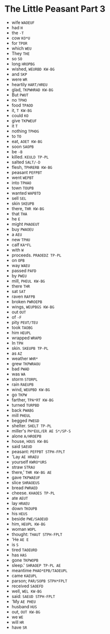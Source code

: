 # The Little Peasant Part 3

* wife `WAOEUF`
* had `H`
* the `-T`
* cow `KO*U`
* for `TPOR`
* which `WEU`
* They `THE`
* so `SO`
* long `HROPBG`
* wished, `WEURBD KW-BG`
* and `SKP`
* were `WR`
* heartily `HART/HREU`
* glad, `TKPWHRAD KW-BG`
* But `PWUT`
* no `TPHO`
* food `TPAOD`
* it, `T KW-BG`
* could `KO`
* give `TKPWEUF`
* it `T`
* nothing `TPHOG`
* to `TO`
* eat, `AOET KW-BG`
* soon `SAOPB`
* be `-B`
* killed. `KEULD TP-PL`
* salted `SALT/-D`
* flesh, `TPHRERB KW-BG`
* peasant `PEFPBT`
* went `WEPBT`
* into `TPHAO`
* town `TOUPB`
* wanted `WAPBTD`
* sell `SEL`
* skin `SKEUPB`
* there, `THR KW-BG`
* that `THA`
* he `E`
* might `PHAOEUT`
* buy `PWAOEU`
* a `AEU`
* new `TPHU`
* calf `KA*FL`
* with `W`
* proceeds. `PRAOEDZ TP-PL`
* on `OPB`
* way `WAEU`
* passed `PAFD`
* by `PWEU`
* mill, `PHEUL KW-BG`
* there `THR`
* sat `SAT`
* raven `RAFPB`
* broken `PWROEPB`
* wings, `WEUPBGS KW-BG`
* out `OUT`
* of `-F`
* pity `PEUT/TEU`
* took `TAOBG`
* him `HEUPL`
* wrapped `WRAPD`
* In `TPH`
* skin. `SKEUPB TP-PL`
* as `AZ`
* weather `WHR*`
* grew `TKPWRAOU`
* bad `PWAD`
* was `WA`
* storm `STORPL`
* rain `RAEUPB`
* wind, `WEUPBD KW-BG`
* go `TKPW`
* farther, `TPA*RT KW-BG`
* turned `TURPBD`
* back `PWABG`
* mill `PHEUL`
* begged `PWEGD`
* shelter. `SHELT TP-PL`
* miller's `PH*EUL/ER AE S*/SP-S`
* alone `A/HROEPB`
* house, `HOUS KW-BG`
* said `SAEUD`
* peasant: `PEFPBT STPH-FPLT`
* 'Lay `AE HRAEU`
* yourself `KWRO*URS`
* straw `STRAU`
* there,' `THR KW-BG AE`
* gave `TKPWAEUF`
* slice `SHRAOEUS`
* bread `PWRAED`
* cheese. `KHAOES TP-PL`
* ate `AEUT`
* lay `HRAEU`
* down `TKOUPB`
* his `HEUS`
* beside `PWE/SAOEUD`
* him, `HEUPL KW-BG`
* woman `WOPL`
* thought: `THAUT STPH-FPLT`
* 'He `AE E`
* is `S`
* tired `TAOEURD`
* has `HAS`
* gone `TKPWOPB`
* sleep.' `SHRAOEP TP-PL AE`
* meantime `PHAO*EPB/TAOEUPL`
* came `KAEUPL`
* parson; `PAR/SOPB STPH*FPLT`
* received `SAOEFD`
* well, `WEL KW-BG`
* said: `SAEUD STPH-FPLT`
* 'My `AE PHEU`
* husband `HUS`
* out, `OUT KW-BG`
* we `WE`
* will `HR`
* have `SR`
